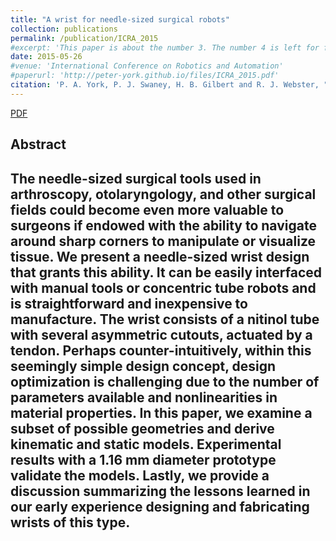 ```yaml
---
title: "A wrist for needle-sized surgical robots"
collection: publications
permalink: /publication/ICRA_2015
#excerpt: 'This paper is about the number 3. The number 4 is left for future work.'
date: 2015-05-26
#venue: 'International Conference on Robotics and Automation'
#paperurl: 'http://peter-york.github.io/files/ICRA_2015.pdf'
citation: 'P. A. York, P. J. Swaney, H. B. Gilbert and R. J. Webster, "A wrist for needle-sized surgical robots," 2015 IEEE International Conference on Robotics and Automation (ICRA), Seattle, WA, 2015, pp. 1776-1781.'
---
```


[PDF](http://peter-york.github.io/files/ICRA_2015.pdf)

Abstract
-----------------
The needle-sized surgical tools used in
arthroscopy, otolaryngology, and other surgical fields
could become even more valuable to surgeons if endowed with
the ability to navigate around sharp corners to manipulate
or visualize tissue. We present a needle-sized wrist design
that grants this ability. It can be easily interfaced with
manual tools or concentric tube robots and is straightforward
and inexpensive to manufacture. The wrist consists of a
nitinol tube with several asymmetric cutouts, actuated by
a tendon. Perhaps counter-intuitively, within this seemingly
simple design concept, design optimization is challenging due
to the number of parameters available and nonlinearities
in material properties. In this paper, we examine a subset
of possible geometries and derive kinematic and static
models. Experimental results with a 1.16 mm diameter
prototype validate the models. Lastly, we provide a discussion
summarizing the lessons learned in our early experience
designing and fabricating wrists of this type.
---
